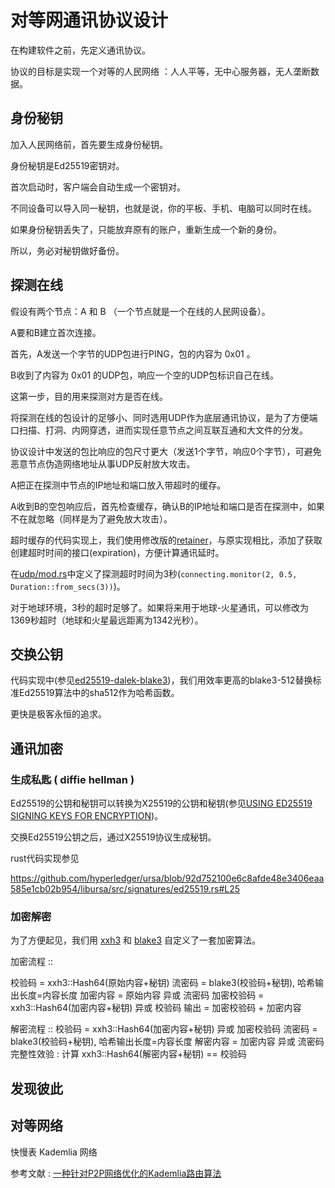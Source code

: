 # 对等网通讯协议设计

在构建软件之前，先定义通讯协议。

协议的目标是实现一个对等的人民网络 ：人人平等，无中心服务器，无人垄断数据。

## 身份秘钥

加入人民网络前，首先要生成身份秘钥。

身份秘钥是Ed25519密钥对。

首次启动时，客户端会自动生成一个密钥对。

不同设备可以导入同一秘钥，也就是说，你的平板、手机、电脑可以同时在线。

如果身份秘钥丢失了，只能放弃原有的账户，重新生成一个新的身份。

所以，务必对秘钥做好备份。

## 探测在线

假设有两个节点：A 和 B （一个节点就是一个在线的人民网设备）。

A要和B建立首次连接。

首先，A发送一个字节的UDP包进行PING，包的内容为 0x01 。

B收到了内容为 0x01 的UDP包，响应一个空的UDP包标识自己在线。

这第一步，目的用来探测对方是否在线。

将探测在线的包设计的足够小、同时选用UDP作为底层通讯协议，是为了方便端口扫描、打洞、内网穿透，进而实现任意节点之间互联互通和大文件的分发。

协议设计中发送的包比响应的包尺寸更大（发送1个字节，响应0个字节），可避免恶意节点伪造网络地址从事UDP反射放大攻击。

A把正在探测中节点的IP地址和端口放入带超时的缓存。

A收到B的空包响应后，首先检查缓存，确认B的IP地址和端口是否在探测中，如果不在就忽略（同样是为了避免放大攻击）。

超时缓存的代码实现上，我们使用修改版的[retainer](https://github.com/gcxfd/retainer)，与原实现相比，添加了获取创建超时时间的接口(expiration)，方便计算通讯延时。

在[udp/mod.rs](https://github.com/rmw-link/rust/blob/master/src/udp/mod.rs#L19)中定义了探测超时时间为3秒(`connecting.monitor(2, 0.5, Duration::from_secs(3))`)。

对于地球环境，3秒的超时足够了。如果将来用于地球-火星通讯，可以修改为1369秒超时（地球和火星最远距离为1342光秒）。

## 交换公钥

代码实现中(参见[ed25519-dalek-blake3](https://github.com/rmw-dart/ed25519-dalek-blake3/blob/master/src/blake3_512.rs))，我们用效率更高的blake3-512替换标准Ed25519算法中的sha512作为哈希函数。

更快是极客永恒的追求。


## 通讯加密


### 生成私匙 ( diffie hellman )

Ed25519的公钥和秘钥可以转换为X25519的公钥和秘钥(参见[USING ED25519 SIGNING KEYS FOR ENCRYPTION](https://blog.filippo.io/using-ed25519-keys-for-encryption/))。

交换Ed25519公钥之后，通过X25519协议生成秘钥。

rust代码实现参见 

https://github.com/hyperledger/ursa/blob/92d752100e6c8afde48e3406eaa585e1cb02b954/libursa/src/signatures/ed25519.rs#L25

### 加密解密

为了方便起见，我们用 [xxh3](https://crates.io/crates/twox-hash) 和 [blake3](https://crates.io/crates/blake3) 自定义了一套加密算法。

加密流程 ::
  
  校验码 = xxh3::Hash64(原始内容+秘钥)
  流密码 = blake3(校验码+秘钥), 哈希输出长度=内容长度
  加密内容 = 原始内容 异或 流密码
  加密校验码 = xxh3::Hash64(加密内容+秘钥) 异或 校验码
  输出 = 加密校验码 + 加密内容

解密流程 ::
  校验码 = xxh3::Hash64(加密内容+秘钥) 异或 加密校验码
  流密码 = blake3(校验码+秘钥), 哈希输出长度=内容长度
  解密内容 = 加密内容 异或 流密码
  完整性效验 : 计算 xxh3::Hash64(解密内容+秘钥) == 校验码

## 发现彼此

## 对等网络

快慢表 Kademlia 网络

参考文献 : [一种针对P2P网络优化的Kademlia路由算法](/pdf/P2P-Kademlia.pdf)








